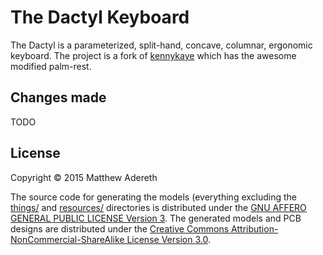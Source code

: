 # The Dactyl Keyboard
The Dactyl is a parameterized, split-hand, concave, columnar, ergonomic keyboard.
The project is a fork of [kennykaye](https://github.com/kennykaye/dactyl-keyboard) which has the awesome modified palm-rest.

## Changes made
TODO

## License

Copyright © 2015 Matthew Adereth

The source code for generating the models (everything excluding the [things/](things/) and [resources/](resources/) directories is distributed under the [GNU AFFERO GENERAL PUBLIC LICENSE Version 3](LICENSE).  The generated models and PCB designs are distributed under the [Creative Commons Attribution-NonCommercial-ShareAlike License Version 3.0](LICENSE-models).
